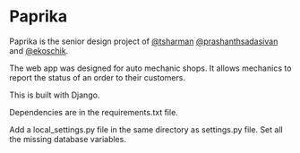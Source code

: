 Paprika
=======

Paprika is the senior design project of [@tsharman](http://github.com/tsharman) [@prashanthsadasivan](http://github.com/prashanthsadasivan) and [@ekoschik](http://github.com/ekoschik).

The web app was designed for auto mechanic shops. It allows mechanics to report the status of an order to their customers.

This is built with Django.

Dependencies are in the requirements.txt file.

Add a local_settings.py file in the same directory as settings.py file. Set all the missing database variables.
